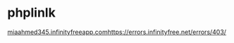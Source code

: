 # phplinlk
[miaahmed345.infinityfreeapp.com](https://errors.infinityfree.net/errors/403/)https://errors.infinityfree.net/errors/403/
